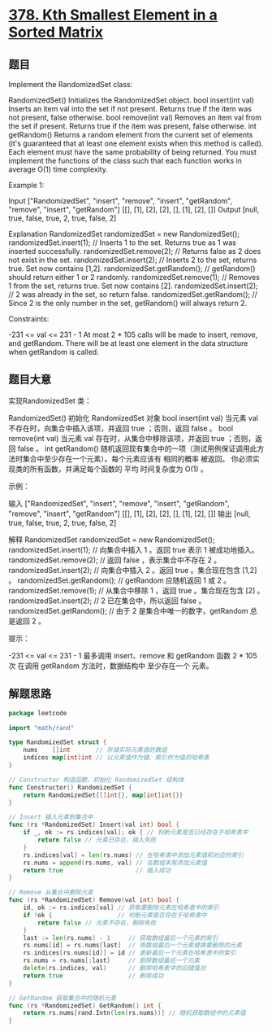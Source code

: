 # [378. Kth Smallest Element in a Sorted Matrix](https://leetcode.com/problems/kth-smallest-element-in-a-sorted-matrix/)


## 题目

Implement the RandomizedSet class:

RandomizedSet() Initializes the RandomizedSet object.
bool insert(int val) Inserts an item val into the set if not present. Returns true if the item was not present, false otherwise.
bool remove(int val) Removes an item val from the set if present. Returns true if the item was present, false otherwise.
int getRandom() Returns a random element from the current set of elements (it's guaranteed that at least one element exists when this method is called). Each element must have the same probability of being returned.
You must implement the functions of the class such that each function works in average O(1) time complexity.



Example 1:

Input
["RandomizedSet", "insert", "remove", "insert", "getRandom", "remove", "insert", "getRandom"]
[[], [1], [2], [2], [], [1], [2], []]
Output
[null, true, false, true, 2, true, false, 2]

Explanation
RandomizedSet randomizedSet = new RandomizedSet();
randomizedSet.insert(1); // Inserts 1 to the set. Returns true as 1 was inserted successfully.
randomizedSet.remove(2); // Returns false as 2 does not exist in the set.
randomizedSet.insert(2); // Inserts 2 to the set, returns true. Set now contains [1,2].
randomizedSet.getRandom(); // getRandom() should return either 1 or 2 randomly.
randomizedSet.remove(1); // Removes 1 from the set, returns true. Set now contains [2].
randomizedSet.insert(2); // 2 was already in the set, so return false.
randomizedSet.getRandom(); // Since 2 is the only number in the set, getRandom() will always return 2.


Constraints:

-231 <= val <= 231 - 1
At most 2 * 105 calls will be made to insert, remove, and getRandom.
There will be at least one element in the data structure when getRandom is called.


## 题目大意

实现RandomizedSet 类：

RandomizedSet() 初始化 RandomizedSet 对象
bool insert(int val) 当元素 val 不存在时，向集合中插入该项，并返回 true ；否则，返回 false 。
bool remove(int val) 当元素 val 存在时，从集合中移除该项，并返回 true ；否则，返回 false 。
int getRandom() 随机返回现有集合中的一项（测试用例保证调用此方法时集合中至少存在一个元素）。每个元素应该有 相同的概率 被返回。
你必须实现类的所有函数，并满足每个函数的 平均 时间复杂度为 O(1) 。



示例：

输入
["RandomizedSet", "insert", "remove", "insert", "getRandom", "remove", "insert", "getRandom"]
[[], [1], [2], [2], [], [1], [2], []]
输出
[null, true, false, true, 2, true, false, 2]

解释
RandomizedSet randomizedSet = new RandomizedSet();
randomizedSet.insert(1); // 向集合中插入 1 。返回 true 表示 1 被成功地插入。
randomizedSet.remove(2); // 返回 false ，表示集合中不存在 2 。
randomizedSet.insert(2); // 向集合中插入 2 。返回 true 。集合现在包含 [1,2] 。
randomizedSet.getRandom(); // getRandom 应随机返回 1 或 2 。
randomizedSet.remove(1); // 从集合中移除 1 ，返回 true 。集合现在包含 [2] 。
randomizedSet.insert(2); // 2 已在集合中，所以返回 false 。
randomizedSet.getRandom(); // 由于 2 是集合中唯一的数字，getRandom 总是返回 2 。


提示：

-231 <= val <= 231 - 1
最多调用 insert、remove 和 getRandom 函数 2 * 105 次
在调用 getRandom 方法时，数据结构中 至少存在一个 元素。


## 解题思路
```go
package leetcode

import "math/rand"

type RandomizedSet struct {
	nums    []int       // 存储实际元素值的数组
	indices map[int]int // 以元素值作为键、索引作为值的哈希表
}

// Constructor 构造函数，初始化 RandomizedSet 结构体
func Constructor() RandomizedSet {
	return RandomizedSet{[]int{}, map[int]int{}}
}

// Insert 插入元素到集合中
func (rs *RandomizedSet) Insert(val int) bool {
	if _, ok := rs.indices[val]; ok { // 判断元素是否已经存在于哈希表中
		return false // 元素已存在，插入失败
	}
	rs.indices[val] = len(rs.nums) // 在哈希表中添加元素值和对应的索引
	rs.nums = append(rs.nums, val) // 在数组末尾添加元素值
	return true                    // 插入成功
}

// Remove 从集合中删除元素
func (rs *RandomizedSet) Remove(val int) bool {
	id, ok := rs.indices[val] // 获取要删除元素在哈希表中的索引
	if !ok {                  // 判断元素是否存在于哈希表中
		return false // 元素不存在，删除失败
	}
	last := len(rs.nums) - 1     // 获取数组最后一个元素的索引
	rs.nums[id] = rs.nums[last]  // 用数组最后一个元素替换要删除的元素
	rs.indices[rs.nums[id]] = id // 更新最后一个元素在哈希表中的索引
	rs.nums = rs.nums[:last]     // 删除数组最后一个元素
	delete(rs.indices, val)      // 删除哈希表中的旧键值对
	return true                  // 删除成功
}

// GetRandom 获取集合中的随机元素
func (rs *RandomizedSet) GetRandom() int {
	return rs.nums[rand.Intn(len(rs.nums))] // 随机获取数组中的元素值
}


```


